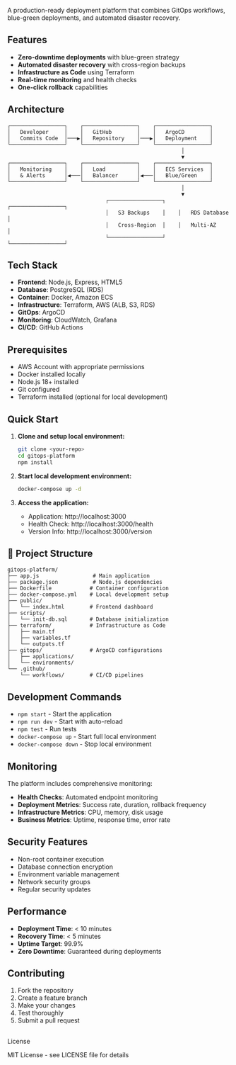 A production-ready deployment platform that combines GitOps workflows, blue-green deployments, and automated disaster recovery.

##  Features

- **Zero-downtime deployments** with blue-green strategy
- **Automated disaster recovery** with cross-region backups
- **Infrastructure as Code** using Terraform
- **Real-time monitoring** and health checks
- **One-click rollback** capabilities

##  Architecture

```
┌─────────────────┐    ┌─────────────────┐    ┌─────────────────┐
│   Developer     │    │   GitHub        │    │   ArgoCD        │
│   Commits Code  │───▶│   Repository    │───▶│   Deployment    │
└─────────────────┘    └─────────────────┘    └─────────────────┘
                                                       │
                                                       ▼
┌─────────────────┐    ┌─────────────────┐    ┌─────────────────┐
│   Monitoring    │    │   Load          │    │   ECS Services  │
│   & Alerts      │◀───│   Balancer      │◀───│   Blue/Green    │
└─────────────────┘    └─────────────────┘    └─────────────────┘
                                                       │
                                                       ▼
                               ┌─────────────────┐    ┌─────────────────┐
                               │   S3 Backups    │    │   RDS Database  │
                               │   Cross-Region  │    │   Multi-AZ      │
                               └─────────────────┘    └─────────────────┘
```

## Tech Stack

- **Frontend**: Node.js, Express, HTML5
- **Database**: PostgreSQL (RDS)
- **Container**: Docker, Amazon ECS
- **Infrastructure**: Terraform, AWS (ALB, S3, RDS)
- **GitOps**: ArgoCD
- **Monitoring**: CloudWatch, Grafana
- **CI/CD**: GitHub Actions

## Prerequisites

- AWS Account with appropriate permissions
- Docker installed locally
- Node.js 18+ installed
- Git configured
- Terraform installed (optional for local development)

## Quick Start

1. **Clone and setup local environment:**
   ```bash
   git clone <your-repo>
   cd gitops-platform
   npm install
   ```

2. **Start local development environment:**
   ```bash
   docker-compose up -d
   ```

3. **Access the application:**
   - Application: http://localhost:3000
   - Health Check: http://localhost:3000/health
   - Version Info: http://localhost:3000/version

## 📁 Project Structure

```
gitops-platform/
├── app.js                 # Main application
├── package.json           # Node.js dependencies
├── Dockerfile            # Container configuration
├── docker-compose.yml    # Local development setup
├── public/
│   └── index.html        # Frontend dashboard
├── scripts/
│   └── init-db.sql       # Database initialization
├── terraform/            # Infrastructure as Code
│   ├── main.tf
│   ├── variables.tf
│   └── outputs.tf
├── gitops/               # ArgoCD configurations
│   ├── applications/
│   └── environments/
└── .github/
    └── workflows/        # CI/CD pipelines
```

##  Development Commands

- `npm start` - Start the application
- `npm run dev` - Start with auto-reload
- `npm test` - Run tests
- `docker-compose up` - Start full local environment
- `docker-compose down` - Stop local environment

## Monitoring

The platform includes comprehensive monitoring:

- **Health Checks**: Automated endpoint monitoring
- **Deployment Metrics**: Success rate, duration, rollback frequency
- **Infrastructure Metrics**: CPU, memory, disk usage
- **Business Metrics**: Uptime, response time, error rate

##  Security Features

- Non-root container execution
- Database connection encryption
- Environment variable management
- Network security groups
- Regular security updates

##  Performance

- **Deployment Time**: < 10 minutes
- **Recovery Time**: < 5 minutes
- **Uptime Target**: 99.9%
- **Zero Downtime**: Guaranteed during deployments

##  Contributing

1. Fork the repository
2. Create a feature branch
3. Make your changes
4. Test thoroughly
5. Submit a pull request

## 
License

MIT License - see LICENSE file for details
